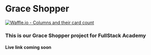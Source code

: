 # Grace Shopper

[![Waffle.io - Columns and their card count](https://badge.waffle.io/jlp0422/grace-shopper.svg?columns=all)](https://waffle.io/jlp0422/grace-shopper)

### This is our Grace Shopper project for FullStack Academy

#### Live link coming soon
